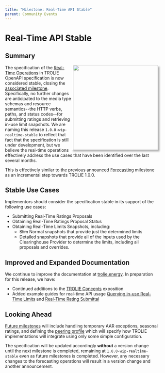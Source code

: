```yaml
---
title: "Milestone: Real-Time API Stable"
parent: Community Events
---
```


# Real-Time API Stable

## Summary

<img src="../images/TROLIE-summer.jpg" style="float:right;padding-left:5px;box-shadow: 5px 5px 5px rgba(0, 0, 0, 0.3)" width="280" height="280"/>

The specification of the [Real-Time Operations](/spec#tag/Real-Time) in
TROLIE OpenAPI specification is now considered stable, closing the [associated
milestone](https://github.com/trolie/spec/milestone/2). Specifically, no further
changes are anticipated to the media type schemas and resource semantics--the
HTTP verbs, paths, and status codes--for submitting ratings and retrieving
in-use limit snapshots.  We are naming this release `1.0.0-wip-realtime-stable` to
reflect that fact that the specification is still under development, but we
believe the real-time operations effectively address the use cases that have
been identified over the last several months.

This is effectively similar to the previous announced [Forecasting](20240330-Forecast-API-stable) 
milestone as an incremental step towards TROLIE 1.0.0.

## Stable Use Cases

Implementors should consider the specification stable in its support of the following use cases:

* Submitting Real-Time Ratings Proposals
* Obtaining Real-Time Ratings Proposal Status
* Obtaining Real-Time Limits Snapshots, including:
  - ~~Slim~~ Normal snapshots that provide just the determined limits
  - Detailed snapshots that provide all of the inputs used by the Clearinghouse
    Provider to determine the limits, including all proposals and overrides.

## Improved and Expanded Documentation

We continue to improve the documentation at [trolie.energy](/). In preparation
for this release, we have:

* Continued additions to the [TROLIE Concepts](../concepts) exposition
* Added example guides for real-time API usage [Querying in-use Real-Time Limits](/example-narratives/in-use-realtime-limits) and [Real-Time Rating Submittal](/example-narratives/submitting-realtime-ratings)

## Looking Ahead

[Future
milestones](https://github.com/trolie/spec/milestones) will include handling
temporary AAR exceptions, seasonal ratings, and defining the [peering
profile](https://github.com/trolie/spec/issues/65#issuecomment-1994413248) which
will specify how TROLIE implementations will integrate using only some
simple configuration.

The specification will be updated accordingly **without** a version change until
the next milestone is completed, remaining at `1.0.0-wip-realtime-stable` 
even as future milestones is completed. However, any necessary
changes to the forecasting operations will result in a version change and
another announcement.
